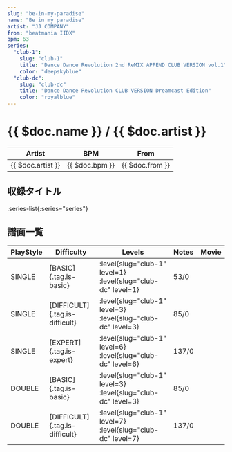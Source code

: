 ```yaml
---
slug: "be-in-my-paradise"
name: "Be in my paradise"
artist: "JJ COMPANY"
from: "beatmania IIDX"
bpm: 63
series:
  "club-1":
    slug: "club-1"
    title: "Dance Dance Revolution 2nd ReMIX APPEND CLUB VERSION vol.1"
    color: "deepskyblue"
  "club-dc":
    slug: "club-dc"
    title: "Dance Dance Revolution CLUB VERSION Dreamcast Edition"
    color: "royalblue"
---
```


# {{ $doc.name }} / {{ $doc.artist }}

|Artist|BPM|From|
|------|---|----|
|{{ $doc.artist }}|{{ $doc.bpm }}|{{ $doc.from }}|

## 収録タイトル

:series-list{:series="series"}

## 譜面一覧

|PlayStyle|Difficulty|Levels|Notes|Movie|
|---------|----------|------|-----|-----|
|SINGLE|[BASIC]{.tag.is-basic}|:level{slug="club-1" level=1} :level{slug="club-dc" level=1}|53/0||
|SINGLE|[DIFFICULT]{.tag.is-difficult}|:level{slug="club-1" level=3} :level{slug="club-dc" level=3}|85/0||
|SINGLE|[EXPERT]{.tag.is-expert}|:level{slug="club-1" level=6} :level{slug="club-dc" level=6}|137/0||
|DOUBLE|[BASIC]{.tag.is-basic}|:level{slug="club-1" level=3} :level{slug="club-dc" level=3}|85/0||
|DOUBLE|[DIFFICULT]{.tag.is-difficult}|:level{slug="club-1" level=7} :level{slug="club-dc" level=7}|137/0||
